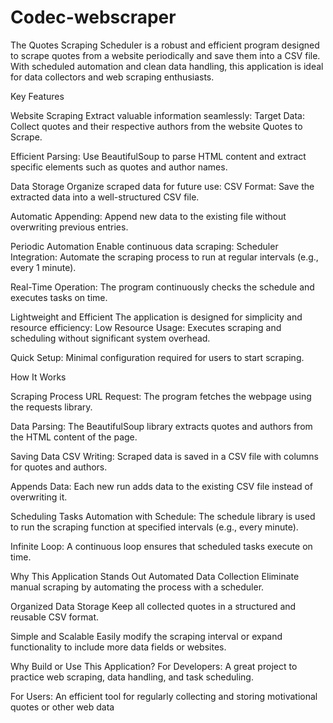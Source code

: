 # Codec-webscraper
The Quotes Scraping Scheduler is a robust and efficient program designed to scrape quotes from a website periodically and save them into a CSV file. With scheduled automation and clean data handling, this application is ideal for data collectors and web scraping enthusiasts.

Key Features

Website Scraping Extract valuable information seamlessly:
Target Data: Collect quotes and their respective authors from the website Quotes to Scrape.

Efficient Parsing: Use BeautifulSoup to parse HTML content and extract specific elements such as quotes and author names.

Data Storage Organize scraped data for future use:
CSV Format: Save the extracted data into a well-structured CSV file.

Automatic Appending: Append new data to the existing file without overwriting previous entries.

Periodic Automation Enable continuous data scraping:
Scheduler Integration: Automate the scraping process to run at regular intervals (e.g., every 1 minute).

Real-Time Operation: The program continuously checks the schedule and executes tasks on time.

Lightweight and Efficient The application is designed for simplicity and resource efficiency:
Low Resource Usage: Executes scraping and scheduling without significant system overhead.

Quick Setup: Minimal configuration required for users to start scraping.

How It Works

Scraping Process
URL Request: The program fetches the webpage using the requests library.

Data Parsing: The BeautifulSoup library extracts quotes and authors from the HTML content of the page.

Saving Data
CSV Writing: Scraped data is saved in a CSV file with columns for quotes and authors.

Appends Data: Each new run adds data to the existing CSV file instead of overwriting it.

Scheduling Tasks
Automation with Schedule: The schedule library is used to run the scraping function at specified intervals (e.g., every minute).

Infinite Loop: A continuous loop ensures that scheduled tasks execute on time.

Why This Application Stands Out Automated Data Collection Eliminate manual scraping by automating the process with a scheduler.

Organized Data Storage Keep all collected quotes in a structured and reusable CSV format.

Simple and Scalable Easily modify the scraping interval or expand functionality to include more data fields or websites.

Why Build or Use This Application? For Developers: A great project to practice web scraping, data handling, and task scheduling.

For Users: An efficient tool for regularly collecting and storing motivational quotes or other web data
